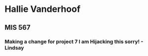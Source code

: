 # Hallie Vanderhoof
## MIS 567
### Making a change for project 7 I am Hijacking this sorry! - Lindsay
